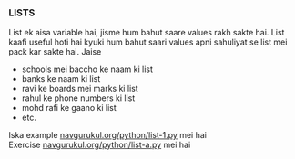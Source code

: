 ### LISTS


List ek aisa variable hai, jisme hum bahut saare values rakh sakte hai. List kaafi useful 
hoti hai kyuki hum bahut saari values apni sahuliyat se list mei pack kar sakte hai. Jaise

* schools mei baccho ke naam ki list
* banks ke naam ki list
* ravi ke boards mei marks ki list
* rahul ke phone numbers ki list
* mohd rafi ke gaano ki list
* etc.


Iska example [navgurukul.org/python/list-1.py](navgurukul.org/python/list-1.py) mei hai  
Exercise [navgurukul.org/python/list-a.py](navgurukul.org/python/list-a.py) mei hai


